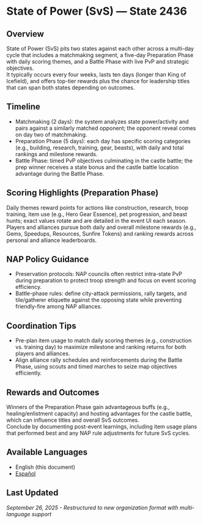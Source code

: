 # State of Power (SvS) — State 2436

## Overview
State of Power (SvS) pits two states against each other across a multi-day cycle that includes a matchmaking segment, a five-day Preparation Phase with daily scoring themes, and a Battle Phase with live PvP and strategic objectives.  
It typically occurs every four weeks, lasts ten days (longer than King of Icefield), and offers top-tier rewards plus the chance for leadership titles that can span both states depending on outcomes.  

## Timeline
- Matchmaking (2 days): the system analyzes state power/activity and pairs against a similarly matched opponent; the opponent reveal comes on day two of matchmaking.  
- Preparation Phase (5 days): each day has specific scoring categories (e.g., building, research, training, gear, beasts), with daily and total rankings and milestone rewards.  
- Battle Phase: timed PvP objectives culminating in the castle battle; the prep winner receives a state bonus and the castle battle location advantage during the Battle Phase.  

## Scoring Highlights (Preparation Phase)
Daily themes reward points for actions like construction, research, troop training, item use (e.g., Hero Gear Essence), pet progression, and beast hunts; exact values rotate and are detailed in the event UI each season.  
Players and alliances pursue both daily and overall milestone rewards (e.g., Gems, Speedups, Resources, Sunfire Tokens) and ranking rewards across personal and alliance leaderboards.  

## NAP Policy Guidance
- Preservation protocols: NAP councils often restrict intra-state PvP during preparation to protect troop strength and focus on event scoring efficiency.  
- Battle-phase rules: define city-attack permissions, rally targets, and tile/gatherer etiquette against the opposing state while preventing friendly-fire among NAP alliances.  

## Coordination Tips
- Pre-plan item usage to match daily scoring themes (e.g., construction vs. training day) to maximize milestone and ranking returns for both players and alliances.  
- Align alliance rally schedules and reinforcements during the Battle Phase, using scouts and timed marches to seize map objectives efficiently.  

## Rewards and Outcomes
Winners of the Preparation Phase gain advantageous buffs (e.g., healing/enlistment capacity) and hosting advantages for the castle battle, which can influence titles and overall SvS outcomes.  
Conclude by documenting post-event learnings, including item usage plans that performed best and any NAP rule adjustments for future SvS cycles.  

## Available Languages
- English (this document)
- [Español](es/index.md)

## Last Updated
*September 26, 2025 - Restructured to new organization format with multi-language support*
